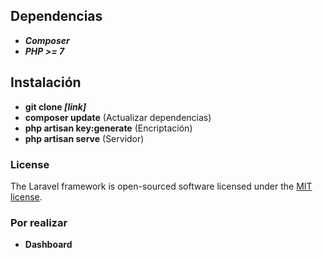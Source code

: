 ## Dependencias
* _**Composer**_
* _**PHP >= 7**_

## Instalación
* **git clone _[link]_**
* **composer update** (Actualizar dependencias)
* **php artisan key:generate** (Encriptación)
* **php artisan serve** (Servidor)
 
### License

The Laravel framework is open-sourced software licensed under the [MIT license](https://opensource.org/licenses/MIT).

### Por realizar
* **Dashboard**